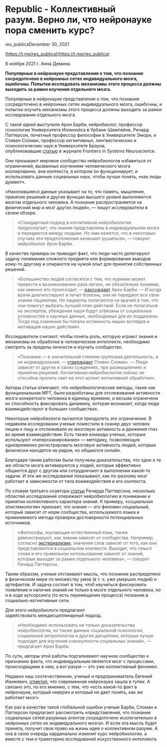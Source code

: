# Republic - Коллективный разум. Верно ли, что нейронауке пора сменить курс?

res_publicaDecember 30, 2021

[https://t.me/res_publica](https://t.me/res_publica)

8 ноября 2021 г. Анна Демина.

**Популярные в нейронауке представления о том, что познание сосредоточено в нейронных сетях индивидуального мозга, ошибочны. Попытки исследовать механизмы этого процесса должны выходить за рамки изучения отдельного мозга.**

Популярные в нейронауке представления о том, что познание сосредоточено в нейронных сетях индивидуального мозга, ошибочны, и попытки изучить механизмы этого процесса должны выходить за рамки исследования отдельного мозга.

С такой идеей выступили Арон Барби, нейробиолог, профессор психологии Университета Иллинойса в Урбане-Шампейне, Ричард Паттерсон, почетный профессор философии в Университете Эмори, и Стивен Сломан, профессор когнитивных, лингвистических и психологических наук в Университете Брауна, опубликовавшие [статью](https://www.frontiersin.org/articles/10.3389/fnsys.2021.675127/full) в журнале Frontiers in Systems Neuroscience.

Они призывают мировое сообщество нейробиологов избавиться от ограничений, вызванных изучением человеческого мозга изолированно, вне контекста, в котором он функционирует, и использовать данные социальных наук, чтобы лучше понять, «как люди думают».

«Накопившиеся данные указывает на то, ⁠что память, мышление, принятие решений и другие функции высшего ⁠уровня выполняются мозгом отдельного человека. А познание распространяется на физический ⁠мир и мозг других людей», — пишут исследователи в своем ⁠обзоре.

> «Стандартный подход в когнитивной нейробиологии предполагает, что ⁠знания представлены в индивидуальном мозге и передаются между ⁠людьми. Но нам кажется, что ⁠в некоторых случаях эти предположения начинают рушиться», — говорит нейробиолог Арон Барби.

В качестве примера он приводит факт, что люди часто делегируют задачу понимания сложного предмета или формирование выводов кому-то другому и опираются на чужой опыт для принятия собственных решений.

> «Большинство людей согласятся с тем, что курение может привести к возникновению рака легких, не обязательно понимая, как именно это происходит, — [рассуждает](https://medicalxpress.com/news/2021-10-scientists-individual-brain-mind.html) Арон Барби. — И когда врачи диагностируют и лечат болезнь, они не передают все свои знания пациентам. Но пациенты полагаются на врачей в том, что они помогут выбрать лучший план действий. Если не полагаться на экспертов, убеждения наши будут отвязаны от социальных условностей и научных данных, необходимых для их поддержки. Тогда под сомнение бы попали истинность наших взглядов и мотивация наших действий».

Исследователи считают: чтобы понять роль, которую играют знания и механизмы их обработки в человеческом интеллекте, необходимо смотреть за пределы личности и изучать сообщество.

> «Познание — в значительной степени групповая деятельность, а не индивидуальная, — [утверждает](https://medicalxpress.com/news/2021-10-scientists-individual-brain-mind.html) Стивен Сломан. — Люди зависят от других в своих суждениях, при размышлениях и принятии решений. Когнитивная нейробиология сейчас не способна пролить свет на этот аспект когнитивной обработки».

Авторы статьи отмечают, что нейробиологические методы, такие как функциональная МРТ, были разработаны для отслеживания активности мозга конкретного человека в единицу времени, и весьма ограничена их способность фиксировать динамику, которая возникает, когда люди взаимодействуют в больших сообществах.

Некоторые нейробиологи пытаются преодолеть это ограничение. В недавнем исследовании ученые поместили в сканер двух человек лицом к лицу и отслеживали их мозговую активность и движения глаз во время взаимодействия. Есть также команды ученых, которые используют «гиперсканирование» — методику, позволяющую одновременно регистрировать мозговую активность людей, которые физически находятся не рядом, но общаются онлайн.

Благодаря таким работам были получены доказательства, что одни и те же области мозга активируются у людей, которые эффективно общаются друг с другом или сотрудничают в выполнении какой-то задачи. И эти же исследования показывают, как по-разному мозг работает в зависимости от типа взаимодействия и его контекста.

По словам третьего соавтора [статьи](https://www.frontiersin.org/articles/10.3389/fnsys.2021.675127/full) Ричарда Паттерсона, несколько областей исследований опережают нейробиологию в понимании и принятии коллективного характера знаний. К примеру, «социальная эпистемология» признает, что знание — это феномен социальный, который зависит от норм сообщества, используемого языка и применяемого метода проверки достоверности потенциальных источников.

> «Философы, изучающие естественный язык, также демонстрируют, как знания зависят от сообщества. Например, согласно [экстернализму](https://ru.wikipedia.org/wiki/%D0%AD%D0%BA%D1%81%D1%82%D0%B5%D1%80%D0%BD%D0%B0%D0%BB%D0%B8%D0%B7%D0%BC), значения слов зависят от того, как они представляются в социальном контексте. Выходит, что смысл слова и его правильное использование зависят от знаний, которые выходят за рамки отдельного человека», — говорит Ричард Паттерсон.

Таким образом, ученые отстаивают мысль, что познание распределено в физическом мире по множеству умов (в т. ч. уже умерших людей) и артефактов. И задача состоит в том, чтоб научиться фиксировать появление и наличие знаний не только в мозге отдельного человека, но и в ходе аутсорсинга (то есть перемещения процесса) познания в социально-когнитивные сети.

Для этого нейробиологи предлагают задействовать междисциплинарный подход.

> «Необходимо использовать не только доказательства нейробиологии, но также данные социальной психологии, социальной антропологии и других дисциплин, которые лучше подходят для изучения совокупности социальных знаний», — предлагает Арон Барби.

По сути, авторы этой работы подталкивают научное сообщество к признанию факта, что индивидуальным является мозг с процессами, происходящими в нем, а вот разум — это уже коллективный феномен.

Недавно наш соотечественник, ученый и предприниматель Евгений Ижикевич, [отметил](https://youtu.be/G4w-aqIEV50?t=1340), что современная нейронаука зашла в тупик. А связано это, по его мнению, с тем, что «есть какой-то факт в нейронауке, который неверен и который не дает понять, как же работает мозг».

Как раз в качестве такой глобальной ошибки ученые Барби, Сломан и Паттерсон предлагают рассмотреть «представления, что познание социальных сетей разумных агентов сосредоточено исключительно в нейронных сетях их индивидуального мозга». И если эта мысль будет принята, получит свое право на жизнь идея о коллективном разуме. А она в свою очередь кардинально изменит курс нейробиологии, а вместе с тем и траекторию исследований искусственного интеллекта.